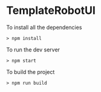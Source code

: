 # TemplateRobotUI

To install all the dependencies
```
> npm install
```

To run the dev server
```
> npm start
```

To build the project
```
> npm run build
```
